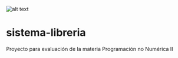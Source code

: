 ![alt text](https://pbs.twimg.com/profile_images/972138230312308737/V0H4YiRf_400x400.jpg)

# sistema-libreria
Proyecto para evaluación de la materia Programación no Numérica II

